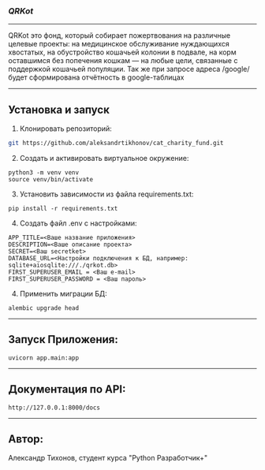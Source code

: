 
### **_QRKot_**
___
QRKot это фонд, который собирает пожертвования на различные целевые проекты: на медицинское обслуживание нуждающихся хвостатых, на обустройство кошачьей колонии в подвале, на корм оставшимся без попечения кошкам — на любые цели, связанные с поддержкой кошачьей популяции.
Так же при запросе адреса /google/ будет сформирована отчётность в google-таблицах
___
## Установка и запуск
1. Клонировать репозиторий:

```bash
git https://github.com/aleksandrtikhonov/cat_charity_fund.git
```
2. Создать и активировать виртуальное окружение:

```
python3 -m venv venv
source venv/bin/activate
```
3. Установить зависимости из файла requirements.txt:
```
pip install -r requirements.txt
```
4. Создать файл .env с настройками:
```
APP_TITLE=<Ваше название приложения>
DESCRIPTION=<Ваше описание проекта>
SECRET=<Ваш secretket>
DATABASE_URL=<Настройки подключения к БД, например: sqlite+aiosqlite:///./qrkot.db>
FIRST_SUPERUSER_EMAIL = <Ваш e-mail>
FIRST_SUPERUSER_PASSWORD = <Ваш пароль>
```
4. Применить миграции БД:
```
alembic upgrade head
```
___

## Запуск Приложения:
```
uvicorn app.main:app 
```
___
## Документация по API:
```
http://127.0.0.1:8000/docs
```
___

## Автор:
Александр Тихонов, студент курса "Python Разработчик+"